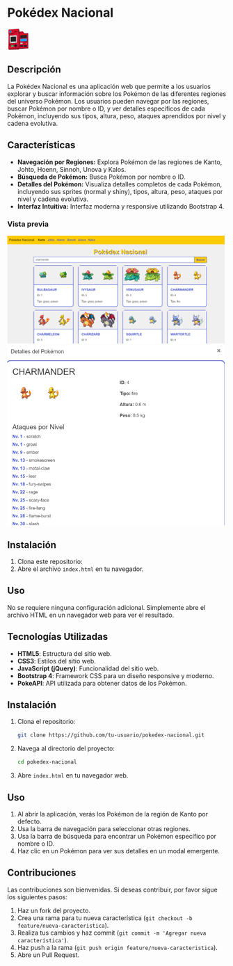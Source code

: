 # Pokédex Nacional

<img src="./assets/img/pokedex.jpg" alt="Pokédex Nacional" width="50" height="50">

## Descripción

La Pokédex Nacional es una aplicación web que permite a los usuarios explorar y buscar información sobre los Pokémon de las diferentes regiones del universo Pokémon. Los usuarios pueden navegar por las regiones, buscar Pokémon por nombre o ID, y ver detalles específicos de cada Pokémon, incluyendo sus tipos, altura, peso, ataques aprendidos por nivel y cadena evolutiva.

## Características

- **Navegación por Regiones:** Explora Pokémon de las regiones de Kanto, Johto, Hoenn, Sinnoh, Unova y Kalos.
- **Búsqueda de Pokémon:** Busca Pokémon por nombre o ID.
- **Detalles del Pokémon:** Visualiza detalles completos de cada Pokémon, incluyendo sus sprites (normal y shiny), tipos, altura, peso, ataques por nivel y cadena evolutiva.
- **Interfaz Intuitiva:** Interfaz moderna y responsive utilizando Bootstrap 4.

### Vista previa

<img src="assets/img/img1.png" alt="Descripción de la imagen" width="500"/>
<img src="assets/img/img2.png" alt="Descripción de la imagen" width="500"/>

## Instalación

1. Clona este repositorio:
2. Abre el archivo `index.html` en tu navegador.

## Uso

No se requiere ninguna configuración adicional. Simplemente abre el archivo HTML en un navegador web para ver el resultado.

## Tecnologías Utilizadas

- **HTML5**: Estructura del sitio web.
- **CSS3**: Estilos del sitio web.
- **JavaScript (jQuery)**: Funcionalidad del sitio web.
- **Bootstrap 4**: Framework CSS para un diseño responsive y moderno.
- **PokeAPI**: API utilizada para obtener datos de los Pokémon.

## Instalación

1. Clona el repositorio:
    ```bash
    git clone https://github.com/tu-usuario/pokedex-nacional.git
    ```
2. Navega al directorio del proyecto:
    ```bash
    cd pokedex-nacional
    ```
3. Abre `index.html` en tu navegador web.

## Uso

1. Al abrir la aplicación, verás los Pokémon de la región de Kanto por defecto.
2. Usa la barra de navegación para seleccionar otras regiones.
3. Usa la barra de búsqueda para encontrar un Pokémon específico por nombre o ID.
4. Haz clic en un Pokémon para ver sus detalles en un modal emergente.

## Contribuciones

Las contribuciones son bienvenidas. Si deseas contribuir, por favor sigue los siguientes pasos:

1. Haz un fork del proyecto.
2. Crea una rama para tu nueva característica (`git checkout -b feature/nueva-caracteristica`).
3. Realiza tus cambios y haz commit (`git commit -m 'Agregar nueva característica'`).
4. Haz push a la rama (`git push origin feature/nueva-caracteristica`).
5. Abre un Pull Request.
